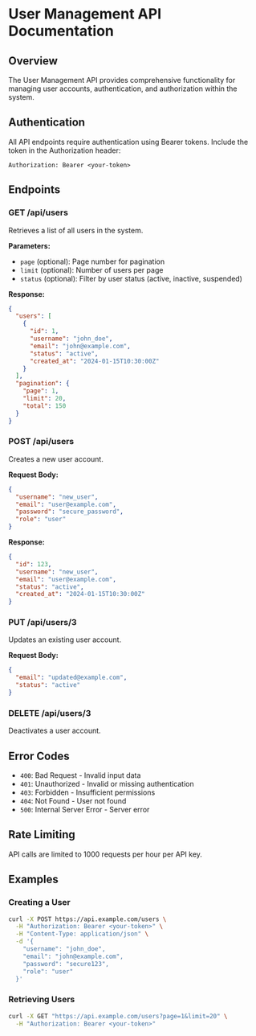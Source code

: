 # User Management API Documentation

## Overview
The User Management API provides comprehensive functionality for managing user accounts, authentication, and authorization within the system.

## Authentication
All API endpoints require authentication using Bearer tokens. Include the token in the Authorization header:
```
Authorization: Bearer <your-token>
```

## Endpoints

### GET /api/users
Retrieves a list of all users in the system.

**Parameters:**
- `page` (optional): Page number for pagination
- `limit` (optional): Number of users per page
- `status` (optional): Filter by user status (active, inactive, suspended)

**Response:**
```json
{
  "users": [
    {
      "id": 1,
      "username": "john_doe",
      "email": "john@example.com",
      "status": "active",
      "created_at": "2024-01-15T10:30:00Z"
    }
  ],
  "pagination": {
    "page": 1,
    "limit": 20,
    "total": 150
  }
}
```

### POST /api/users
Creates a new user account.

**Request Body:**
```json
{
  "username": "new_user",
  "email": "user@example.com",
  "password": "secure_password",
  "role": "user"
}
```

**Response:**
```json
{
  "id": 123,
  "username": "new_user",
  "email": "user@example.com",
  "status": "active",
  "created_at": "2024-01-15T10:30:00Z"
}
```

### PUT /api/users/3
Updates an existing user account.

**Request Body:**
```json
{
  "email": "updated@example.com",
  "status": "active"
}
```

### DELETE /api/users/3
Deactivates a user account.

## Error Codes
- `400`: Bad Request - Invalid input data
- `401`: Unauthorized - Invalid or missing authentication
- `403`: Forbidden - Insufficient permissions
- `404`: Not Found - User not found
- `500`: Internal Server Error - Server error

## Rate Limiting
API calls are limited to 1000 requests per hour per API key.

## Examples

### Creating a User
```bash
curl -X POST https://api.example.com/users \
  -H "Authorization: Bearer <your-token>" \
  -H "Content-Type: application/json" \
  -d '{
    "username": "john_doe",
    "email": "john@example.com",
    "password": "secure123",
    "role": "user"
  }'
```

### Retrieving Users
```bash
curl -X GET "https://api.example.com/users?page=1&limit=20" \
  -H "Authorization: Bearer <your-token>"
```

